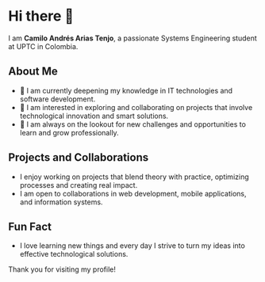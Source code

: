 # Hi there 👋

I am **Camilo Andrés Arias Tenjo**, a passionate Systems Engineering student at UPTC in Colombia.

## About Me

- 🌱 I am currently deepening my knowledge in IT technologies and software development.
- 🔭 I am interested in exploring and collaborating on projects that involve technological innovation and smart solutions.
- 🤔 I am always on the lookout for new challenges and opportunities to learn and grow professionally.

## Projects and Collaborations

- I enjoy working on projects that blend theory with practice, optimizing processes and creating real impact.
- I am open to collaborations in web development, mobile applications, and information systems.

## Fun Fact

- I love learning new things and every day I strive to turn my ideas into effective technological solutions.

Thank you for visiting my profile!
